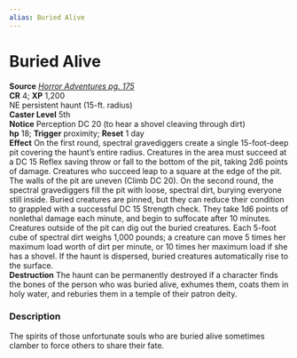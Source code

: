 ```yaml
---
alias: Buried Alive
---
```


# Buried Alive

**Source** [_Horror Adventures pg. 175_](http://paizo.com/products/btpy9n5a?Pathfinder-Roleplaying-Game-Horror-Adventures)  
**CR** 4; **XP** 1,200  
NE persistent haunt (15-ft. radius)  
**Caster Level** 5th  
**Notice** Perception DC 20 (to hear a shovel cleaving through dirt)  
**hp** 18; **Trigger** proximity; **Reset** 1 day  
**Effect** On the first round, spectral gravediggers create a single 15-foot-deep pit covering the haunt’s entire radius. Creatures in the area must succeed at a DC 15 Reflex saving throw or fall to the bottom of the pit, taking 2d6 points of damage. Creatures who succeed leap to a square at the edge of the pit. The walls of the pit are uneven (Climb DC 20). On the second round, the spectral gravediggers fill the pit with loose, spectral dirt, burying everyone still inside. Buried creatures are pinned, but they can reduce their condition to grappled with a successful DC 15 Strength check. They take 1d6 points of nonlethal damage each minute, and begin to suffocate after 10 minutes. Creatures outside of the pit can dig out the buried creatures. Each 5-foot cube of spectral dirt weighs 1,000 pounds; a creature can move 5 times her maximum load worth of dirt per minute, or 10 times her maximum load if she has a shovel. If the haunt is dispersed, buried creatures automatically rise to the surface.  
**Destruction** The haunt can be permanently destroyed if a character finds the bones of the person who was buried alive, exhumes them, coats them in holy water, and reburies them in a temple of their patron deity.  

### Description

The spirits of those unfortunate souls who are buried alive sometimes clamber to force others to share their fate.
